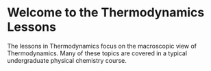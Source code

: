 Welcome to the Thermodynamics Lessons
============================

The lessons in Thermodynamics focus on the macroscopic view of Thermodynamics.   Many of these topics are covered in a typical undergraduate physical chemistry course.


